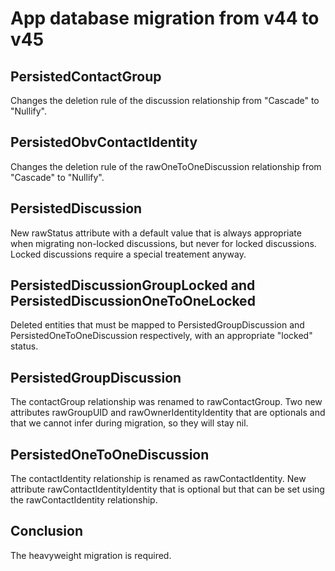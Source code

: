 # App database migration from v44 to v45

## PersistedContactGroup

Changes the deletion rule of the discussion relationship from "Cascade" to "Nullify".

## PersistedObvContactIdentity

Changes the deletion rule of the rawOneToOneDiscussion relationship from "Cascade" to "Nullify".

## PersistedDiscussion

New rawStatus attribute with a default value that is always appropriate when migrating non-locked discussions, but never for locked discussions. Locked discussions require a special treatement anyway.

## PersistedDiscussionGroupLocked and PersistedDiscussionOneToOneLocked

Deleted entities that must be mapped to PersistedGroupDiscussion and PersistedOneToOneDiscussion respectively, with an appropriate "locked" status.

## PersistedGroupDiscussion

The contactGroup relationship was renamed to rawContactGroup.
Two new attributes rawGroupUID and rawOwnerIdentityIdentity that are optionals and that we cannot infer during migration, so they will stay nil.

## PersistedOneToOneDiscussion

The contactIdentity relationship is renamed as rawContactIdentity.
New attribute rawContactIdentityIdentity that is optional but that can be set using the rawContactIdentity relationship.

## Conclusion

The heavyweight migration is required.
